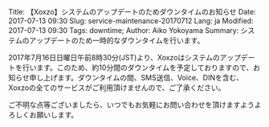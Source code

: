 Title: 【Xoxzo】システムのアップデートのためダウンタイムのお知らせ
Date: 2017-07-13 09:30
Slug: service-maintenance-20170712
Lang: ja
Modified: 2017-07-13 09:30
Tags: downtime; 
Author: Aiko Yokoyama
Summary: システムのアップデートのため一時的なダウンタイムを行います。

2017年7月16日日曜日午前8時30分(JST)より、Xoxzoはシステムのアップデートを行います。このため、約10分間のダウンタイムを予定しておりますので、お知らせ申し上げます。ダウンタイムの間、SMS送信、Voice、DINを含む、Xoxzoの全てのサービスがご利用頂けませんので、ご了承ください。

ご不明な点等ございましたら、いつでもお気軽にお問い合わせを頂けますようよろしくお願いします。
